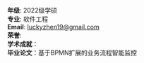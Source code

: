 **年级**: 2022级学硕  
**专业**: 软件工程  
**Email**: luckyzhen19@gmail.com  
**荣誉**:   
**学术成就**：  
**毕业论文**：基于BPMN扩展的业务流程智能监控
